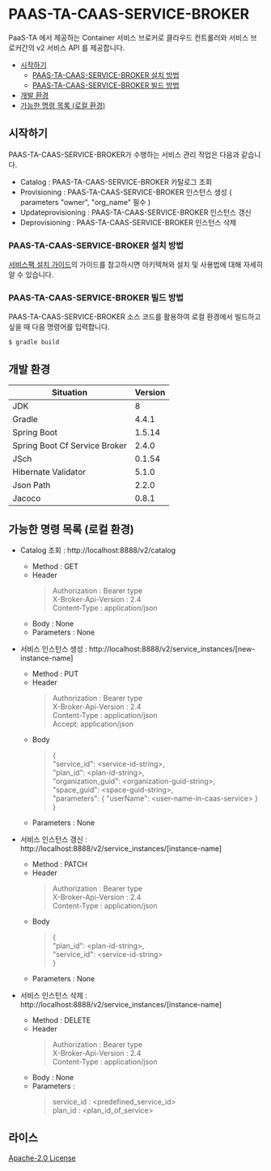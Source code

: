# PAAS-TA-CAAS-SERVICE-BROKER

PaaS-TA 에서 제공하는 Container 서비스 브로커로 클라우드 컨트롤러와 서비스 브로커간의 v2 서비스 API 를 제공합니다.

- [시작하기](#시작하기)
  - [PAAS-TA-CAAS-SERVICE-BROKER 설치 방법](#PAAS-TA-CAAS-SERVICE-BROKER-설치-방법)
  - [PAAS-TA-CAAS-SERVICE-BROKER 빌드 방법](#PAAS-TA-CAAS-SERVICE-BROKER-빌드-방법)
- [개발 환경](#개발-환경)
- [가능한 명령 목록 (로컬 환경)](#가능한-명령-목록-(로컬-환경))

## 시작하기

PAAS-TA-CAAS-SERVICE-BROKER가 수행하는 서비스 관리 작업은 다음과 같습니다.
- Catalog : PAAS-TA-CAAS-SERVICE-BROKER 카탈로그 조회
- Provisioning : PAAS-TA-CAAS-SERVICE-BROKER 인스턴스 생성 ( parameters "owner", "org_name" 필수 )
- Updateprovisioning : PAAS-TA-CAAS-SERVICE-BROKER 인스턴스 갱신
- Deprovisioning : PAAS-TA-CAAS-SERVICE-BROKER 인스턴스 삭제

### PAAS-TA-CAAS-SERVICE-BROKER 설치 방법

[서비스팩 설치 가이드](https://github.com/PaaS-TA/Guide-5.0-Ravioli/blob/master/service-guide/tools/PAAS-TA_CONTAINER_SERVICE_INSTALL_GUIDE_V2.0.md)의 가이드를 참고하시면 아키텍쳐와 설치 및 사용법에 대해 자세히 알 수 있습니다.

### PAAS-TA-CAAS-SERVICE-BROKER 빌드 방법

PAAS-TA-CAAS-SERVICE-BROKER 소스 코드를 활용하여 로컬 환경에서 빌드하고 싶을 때 다음 명령어를 입력합니다.
```
$ gradle build
```

## 개발 환경

| Situation                      | Version |
| ------------------------------ | ------- |
| JDK                            | 8       |
| Gradle                         | 4.4.1   |
| Spring Boot                    | 1.5.14  |
| Spring Boot Cf Service Broker  | 2.4.0   |
| JSch                           | 0.1.54  |
| Hibernate Validator            | 5.1.0   |
| Json Path                      | 2.2.0   |
| Jacoco                         | 0.8.1   |

## 가능한 명령 목록 (로컬 환경)

- Catalog 조회 : http://localhost:8888/v2/catalog
  - Method : GET 
  - Header
    > Authorization : Bearer type \
      X-Broker-Api-Version : 2.4 \
      Content-Type : application/json
  - Body : None 
  - Parameters : None

- 서비스 인스턴스 생성 : http://localhost:8888/v2/service_instances/[new-instance-name]
  - Method : PUT 
  - Header
    > Authorization : Bearer type \
      X-Broker-Api-Version : 2.4 \
      Content-Type : application/json \
      Accept: application/json
  - Body
    > { \
        "service_id": \<service-id-string\>, \
        "plan_id": \<plan-id-string\>, \
        "organization_guid": \<organization-guid-string\>, \
        "space_guid": \<space-guid-string\>, \
        "parameters": { "userName": \<user-name-in-caas-service\> } \
      }
  - Parameters : None

- 서비스 인스턴스 갱신 : http://localhost:8888/v2/service_instances/[instance-name]
  - Method : PATCH 
  - Header
    > Authorization : Bearer type \
      X-Broker-Api-Version : 2.4 \
      Content-Type : application/json 
  - Body
    > { \
        "plan_id": \<plan-id-string\>, \
        "service_id": \<service-id-string\> \
      } 
  - Parameters : None

- 서비스 인스턴스 삭제 : http://localhost:8888/v2/service_instances/[instance-name]
  - Method : DELETE 
  - Header
    > Authorization : Bearer type \
      X-Broker-Api-Version : 2.4 \
      Content-Type : application/json 
  - Body : None
  - Parameters : 
    > service_id : \<predefined_service_id\> \
      plan_id : \<plan_id_of_service\>

## 라이스

[Apache-2.0 License](http://www.apache.org/licenses/LICENSE-2.0)

